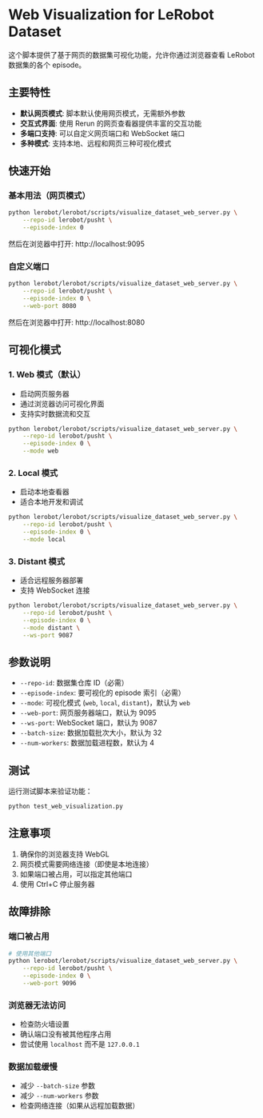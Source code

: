 # Web Visualization for LeRobot Dataset

这个脚本提供了基于网页的数据集可视化功能，允许你通过浏览器查看 LeRobot 数据集的各个 episode。

## 主要特性

- **默认网页模式**: 脚本默认使用网页模式，无需额外参数
- **交互式界面**: 使用 Rerun 的网页查看器提供丰富的交互功能
- **多端口支持**: 可以自定义网页端口和 WebSocket 端口
- **多种模式**: 支持本地、远程和网页三种可视化模式

## 快速开始

### 基本用法（网页模式）

```bash
python lerobot/lerobot/scripts/visualize_dataset_web_server.py \
    --repo-id lerobot/pusht \
    --episode-index 0
```

然后在浏览器中打开: http://localhost:9095

### 自定义端口

```bash
python lerobot/lerobot/scripts/visualize_dataset_web_server.py \
    --repo-id lerobot/pusht \
    --episode-index 0 \
    --web-port 8080
```

然后在浏览器中打开: http://localhost:8080

## 可视化模式

### 1. Web 模式（默认）
- 启动网页服务器
- 通过浏览器访问可视化界面
- 支持实时数据流和交互

```bash
python lerobot/lerobot/scripts/visualize_dataset_web_server.py \
    --repo-id lerobot/pusht \
    --episode-index 0 \
    --mode web
```

### 2. Local 模式
- 启动本地查看器
- 适合本地开发和调试

```bash
python lerobot/lerobot/scripts/visualize_dataset_web_server.py \
    --repo-id lerobot/pusht \
    --episode-index 0 \
    --mode local
```

### 3. Distant 模式
- 适合远程服务器部署
- 支持 WebSocket 连接

```bash
python lerobot/lerobot/scripts/visualize_dataset_web_server.py \
    --repo-id lerobot/pusht \
    --episode-index 0 \
    --mode distant \
    --ws-port 9087
```

## 参数说明

- `--repo-id`: 数据集仓库 ID（必需）
- `--episode-index`: 要可视化的 episode 索引（必需）
- `--mode`: 可视化模式 (`web`, `local`, `distant`)，默认为 `web`
- `--web-port`: 网页服务器端口，默认为 9095
- `--ws-port`: WebSocket 端口，默认为 9087
- `--batch-size`: 数据加载批次大小，默认为 32
- `--num-workers`: 数据加载进程数，默认为 4

## 测试

运行测试脚本来验证功能：

```bash
python test_web_visualization.py
```

## 注意事项

1. 确保你的浏览器支持 WebGL
2. 网页模式需要网络连接（即使是本地连接）
3. 如果端口被占用，可以指定其他端口
4. 使用 Ctrl+C 停止服务器

## 故障排除

### 端口被占用
```bash
# 使用其他端口
python lerobot/lerobot/scripts/visualize_dataset_web_server.py \
    --repo-id lerobot/pusht \
    --episode-index 0 \
    --web-port 9096
```

### 浏览器无法访问
- 检查防火墙设置
- 确认端口没有被其他程序占用
- 尝试使用 `localhost` 而不是 `127.0.0.1`

### 数据加载缓慢
- 减少 `--batch-size` 参数
- 减少 `--num-workers` 参数
- 检查网络连接（如果从远程加载数据）
